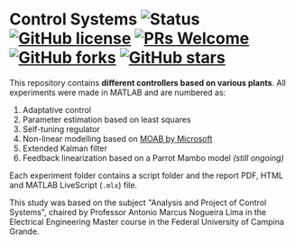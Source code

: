 # Control Systems ![Status](https://img.shields.io/static/v1?style=flat&logo=github&label=status&message=on%20going&color=blue) [![GitHub license](https://img.shields.io/github/license/debOliveira/Intelligent-Systems.svg)](https://github.com/debOliveira/Intelligent-Systems/blob/master/LICENSE) [![PRs Welcome](https://img.shields.io/badge/PRs-welcome-brightgreen.svg)](http://makeapullrequest.com)  [![GitHub forks](https://img.shields.io/github/forks/debOliveira/Intelligent-Systems.svg?style=social&label=Fork&maxAge=2592000)](https://GitHub.com/debOliveira/Intelligent-Systems/network/) [![GitHub stars](https://img.shields.io/github/stars/debOliveira/Intelligent-Systems.svg?style=social&label=Star&maxAge=2592000)](https://GitHub.com/debOliveira/Intelligent-Systems/stargazers/)

This repository contains **different controllers based on various plants**. All experiments were made in MATLAB and are numbered as:

1. Adaptative control
2. Parameter estimation based on least squares
3. Self-tuning regulator
4. Non-linear modelling based on [MOAB by Microsoft](https://microsoft.github.io/moab/)
5. Extended Kalman filter
6. Feedback linearization based on a Parrot Mambo model _(still ongoing)_

Each experiment folder contains a script folder and the report PDF, HTML and MATLAB LiveScript (`.mlx`) file. 

This study was based on the subject "Analysis and Project of Control Systems", chaired by Professor Antonio Marcus Nogueira Lima in the Electrical Engineering Master 
course in the Federal University of Campina Grande.

